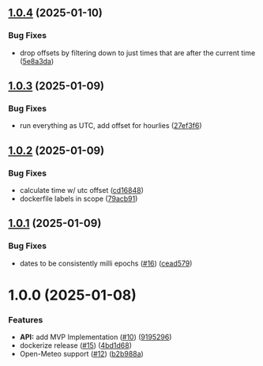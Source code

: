 ## [1.0.4](https://github.com/LibreWeather/libre-weather-api/compare/v1.0.3...v1.0.4) (2025-01-10)


### Bug Fixes

* drop offsets by filtering down to just times that are after the current time ([5e8a3da](https://github.com/LibreWeather/libre-weather-api/commit/5e8a3da36b052227a74151f0e742203f06ddca48))

## [1.0.3](https://github.com/LibreWeather/libre-weather-api/compare/v1.0.2...v1.0.3) (2025-01-09)


### Bug Fixes

* run everything as UTC, add offset for hourlies ([27ef3f6](https://github.com/LibreWeather/libre-weather-api/commit/27ef3f64aba49bc5c88f4512f57fc45dc66c5e70))

## [1.0.2](https://github.com/LibreWeather/libre-weather-api/compare/v1.0.1...v1.0.2) (2025-01-09)


### Bug Fixes

* calculate time w/ utc offset ([cd16848](https://github.com/LibreWeather/libre-weather-api/commit/cd16848acbff54381f436fb558505dee4595c7e9))
* dockerfile labels in scope ([79acb91](https://github.com/LibreWeather/libre-weather-api/commit/79acb913cd5e83bd2b69e8793fb64e4b99cf64c8))

## [1.0.1](https://github.com/LibreWeather/libre-weather-api/compare/v1.0.0...v1.0.1) (2025-01-09)


### Bug Fixes

* dates to be consistently milli epochs ([#16](https://github.com/LibreWeather/libre-weather-api/issues/16)) ([cead579](https://github.com/LibreWeather/libre-weather-api/commit/cead5791693b43c77051dec3dbd57c965605697a))

# 1.0.0 (2025-01-08)


### Features

* **API:** add MVP Implementation ([#10](https://github.com/LibreWeather/libre-weather-api/issues/10)) ([9195296](https://github.com/LibreWeather/libre-weather-api/commit/919529698f16d651f27e52fb62a2ab6ffe36bb33))
* dockerize release ([#15](https://github.com/LibreWeather/libre-weather-api/issues/15)) ([4bd1d68](https://github.com/LibreWeather/libre-weather-api/commit/4bd1d68869fc0742ec81b4d2a67dc04e16aad37a))
* Open-Meteo support ([#12](https://github.com/LibreWeather/libre-weather-api/issues/12)) ([b2b988a](https://github.com/LibreWeather/libre-weather-api/commit/b2b988a7b7902ff656dd1e442db068193a7b2825))
